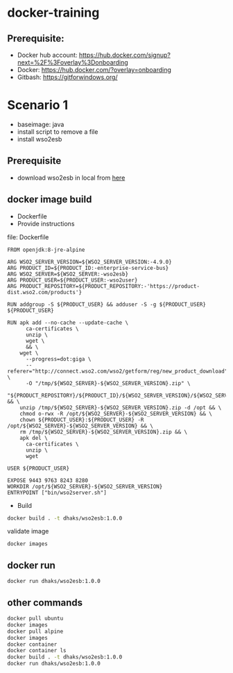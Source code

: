 # docker-training

## Prerequisite:
- Docker hub account: https://hub.docker.com/signup?next=%2F%3Foverlay%3Donboarding
- Docker: https://hub.docker.com/?overlay=onboarding
- Gitbash:  https://gitforwindows.org/


# Scenario 1
- baseimage: java
- install script to remove a file
- install wso2esb

## Prerequisite
- download wso2esb in local
from [here](https://wso2.com/integration/previous-releases/?utm_source=esb_page&utm_medium=esb_page&utm_campaign=esb_page)


## docker image build
- Dockerfile
- Provide instructions

file: Dockerfile
```docker
FROM openjdk:8-jre-alpine

ARG WSO2_SERVER_VERSION=${WSO2_SERVER_VERSION:-4.9.0}
ARG PRODUCT_ID=${PRODUCT_ID:-enterprise-service-bus}
ARG WSO2_SERVER=${WSO2_SERVER:-wso2esb}
ARG PRODUCT_USER=${PRODUCT_USER:-wso2user}
ARG PRODUCT_REPOSITORY=${PRODUCT_REPOSITORY:-'https://product-dist.wso2.com/products'}

RUN addgroup -S ${PRODUCT_USER} && adduser -S -g ${PRODUCT_USER} ${PRODUCT_USER}

RUN apk add --no-cache --update-cache \
	  ca-certificates \
	  unzip \
      wget \
	  && \
    wget \
	  --progress=dot:giga \
	  --referer="http://connect.wso2.com/wso2/getform/reg/new_product_download" \
	  -O "/tmp/${WSO2_SERVER}-${WSO2_SERVER_VERSION}.zip" \
	  "${PRODUCT_REPOSITORY}/${PRODUCT_ID}/${WSO2_SERVER_VERSION}/${WSO2_SERVER}-${WSO2_SERVER_VERSION}.zip" && \
    unzip /tmp/${WSO2_SERVER}-${WSO2_SERVER_VERSION}.zip -d /opt && \
	chmod o-rwx -R /opt/${WSO2_SERVER}-${WSO2_SERVER_VERSION} && \
	chown ${PRODUCT_USER}:${PRODUCT_USER} -R /opt/${WSO2_SERVER}-${WSO2_SERVER_VERSION} && \
    rm /tmp/${WSO2_SERVER}-${WSO2_SERVER_VERSION}.zip && \
    apk del \
	  ca-certificates \
	  unzip \
      wget 

USER ${PRODUCT_USER}

EXPOSE 9443 9763 8243 8280
WORKDIR /opt/${WSO2_SERVER}-${WSO2_SERVER_VERSION}
ENTRYPOINT ["bin/wso2server.sh"]

```


- Build

```sh
docker build . -t dhaks/wso2esb:1.0.0
```
validate image
```
docker images
```

## docker run

```
docker run dhaks/wso2esb:1.0.0
```
## other commands
```bash
docker pull ubuntu
docker images
docker pull alpine
docker images
docker container
docker container ls
docker build . -t dhaks/wso2esb:1.0.0
docker run dhaks/wso2esb:1.0.0
```

